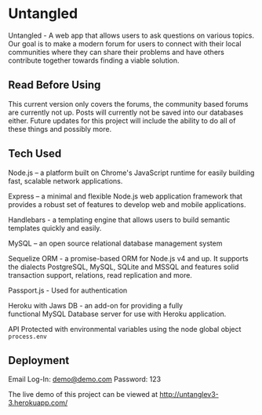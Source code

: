 # Untangled

Untangled - A web app that allows users to ask questions on various topics.  Our goal is to make a modern forum for users to connect with their local communities where they can share their problems and have others contribute together towards finding a viable solution. 

## Read Before Using

This current version only covers the forums, the community based forums are currently not up. Posts will currently not be saved into our databases either. Future updates for this project will include the ability to do all of these things and possibly more.

## Tech Used

Node.js – a platform built on Chrome's JavaScript runtime for easily building fast, scalable network applications.

Express – a minimal and flexible Node.js web application framework that provides a robust set of features to develop web and mobile applications.

Handlebars - a templating engine that allows users to build semantic templates quickly and easily.

MySQL – an open source relational database management system

Sequelize ORM - a promise-based ORM for Node.js v4 and up. It supports the dialects PostgreSQL, MySQL, SQLite and MSSQL and features solid transaction support, relations, read replication and more.

Passport.js - Used for authentication

Heroku with Jaws DB - an add-on for providing a fully functional MySQL Database server for use with Heroku application.

API Protected with environmental variables using the node global object `process.env`

## Deployment
Email Log-In: demo@demo.com
Password: 123

The live demo of this project can be viewed at http://untanglev3-3.herokuapp.com/



